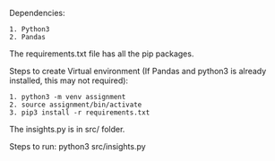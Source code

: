 Dependencies:

    1. Python3
    2. Pandas

  The requirements.txt file has all the pip packages. 

Steps to create Virtual environment (If Pandas and python3 is already installed, this may not required):

    1. python3 -m venv assignment
    2. source assignment/bin/activate
    3. pip3 install -r requirements.txt
    
    
 The insights.py is in src/ folder.

Steps to run:
    python3 src/insights.py
